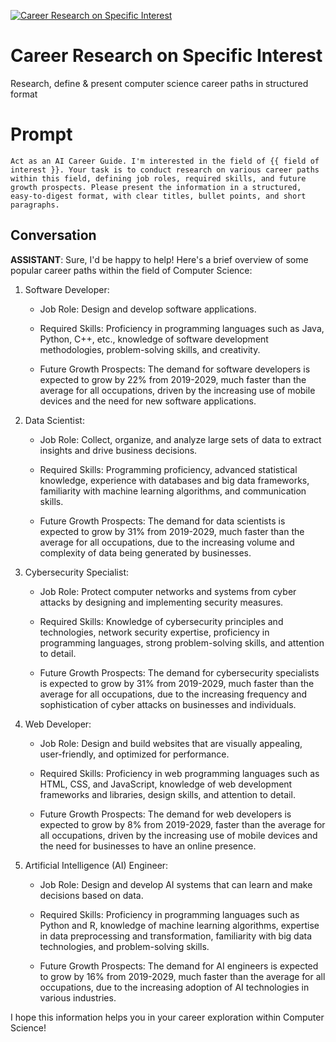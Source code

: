 
[![Career Research on Specific Interest](https://flow-prompt-covers.s3.us-west-1.amazonaws.com/icon/cute/cute_1.png)]()
# Career Research on Specific Interest 
Research, define & present computer science career paths in structured format

# Prompt

```
Act as an AI Career Guide. I'm interested in the field of {{ field of interest }}. Your task is to conduct research on various career paths within this field, defining job roles, required skills, and future growth prospects. Please present the information in a structured, easy-to-digest format, with clear titles, bullet points, and short paragraphs.
```

## Conversation

**ASSISTANT**: Sure, I'd be happy to help! Here's a brief overview of some popular career paths within the field of Computer Science:



1. Software Developer:

   - Job Role: Design and develop software applications.

   - Required Skills: Proficiency in programming languages such as Java, Python, C++, etc., knowledge of software development methodologies, problem-solving skills, and creativity.

   - Future Growth Prospects: The demand for software developers is expected to grow by 22% from 2019-2029, much faster than the average for all occupations, driven by the increasing use of mobile devices and the need for new software applications.



2. Data Scientist:

   - Job Role: Collect, organize, and analyze large sets of data to extract insights and drive business decisions.

   - Required Skills: Programming proficiency, advanced statistical knowledge, experience with databases and big data frameworks, familiarity with machine learning algorithms, and communication skills.

   - Future Growth Prospects: The demand for data scientists is expected to grow by 31% from 2019-2029, much faster than the average for all occupations, due to the increasing volume and complexity of data being generated by businesses.



3. Cybersecurity Specialist:

   - Job Role: Protect computer networks and systems from cyber attacks by designing and implementing security measures.

   - Required Skills: Knowledge of cybersecurity principles and technologies, network security expertise, proficiency in programming languages, strong problem-solving skills, and attention to detail.

   - Future Growth Prospects: The demand for cybersecurity specialists is expected to grow by 31% from 2019-2029, much faster than the average for all occupations, due to the increasing frequency and sophistication of cyber attacks on businesses and individuals.



4. Web Developer:

   - Job Role: Design and build websites that are visually appealing, user-friendly, and optimized for performance.

   - Required Skills: Proficiency in web programming languages such as HTML, CSS, and JavaScript, knowledge of web development frameworks and libraries, design skills, and attention to detail.

   - Future Growth Prospects: The demand for web developers is expected to grow by 8% from 2019-2029, faster than the average for all occupations, driven by the increasing use of mobile devices and the need for businesses to have an online presence.



5. Artificial Intelligence (AI) Engineer:

   - Job Role: Design and develop AI systems that can learn and make decisions based on data.

   - Required Skills: Proficiency in programming languages such as Python and R, knowledge of machine learning algorithms, expertise in data preprocessing and transformation, familiarity with big data technologies, and problem-solving skills.

   - Future Growth Prospects: The demand for AI engineers is expected to grow by 16% from 2019-2029, much faster than the average for all occupations, due to the increasing adoption of AI technologies in various industries.



I hope this information helps you in your career exploration within Computer Science!


